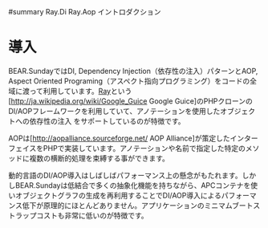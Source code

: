 #summary Ray.Di Ray.Aop イントロダクション
# 導入 

BEAR.SundayではDI, Dependency Injection（依存性の注入）パターンとAOP, Aspect Oriented Programing（アスペクト指向プログラミング）をコードの全域に渡って利用しています。[Ray](http://code.google.com/p/rayphp/wiki/Motivation?tm=6)という[http://ja.wikipedia.org/wiki/Google_Guice Google Guice]のPHPクローンのDI/AOPフレームワークを利用していて、アノテーションを使用したオブジェクトへの依存性の注入 をサポートしているのが特徴です。

AOPは[http://aopalliance.sourceforge.net/ AOP Alliance]が策定したインターフェイスをPHPで実装しています。アノテーションや名前で指定した特定のメソッドに複数の横断的処理を束縛する事ができます。

動的言語のDI/AOP導入はしばしばパフォーマンス上の懸念がもたれます。しかしBEAR.Sundayは低結合で多くの抽象化機能を持ちながら、APCコンテナを使いオブジェクトグラフの生成を再利用することでDI/AOP導入によるパフォーマンス低下が原理的にほとんどありません。アプリケーションのミニマムブートストラップコストも非常に低いのが特徴です。